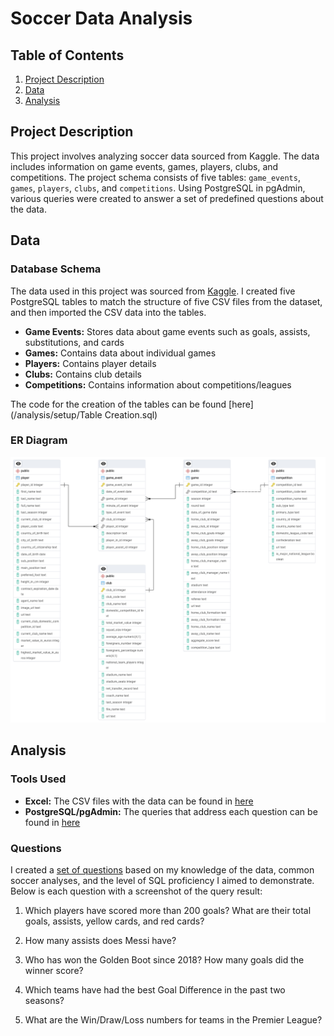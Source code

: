 # Soccer Data Analysis

## Table of Contents
1. [Project Description](#project-description)
2. [Data](#data)
3. [Analysis](#analysis)

## Project Description
This project involves analyzing soccer data sourced from Kaggle. The data includes information on game events, games, players, clubs, and competitions. The project schema consists of five tables: `game_events`, `games`, `players`, `clubs`, and `competitions`. Using PostgreSQL in pgAdmin, various queries were created to answer a set of predefined questions about the data.

## Data
### Database Schema
The data used in this project was sourced from [Kaggle](https://www.kaggle.com/datasets/davidcariboo/player-scores). I created five PostgreSQL tables to match the structure of five CSV files from the dataset, and then imported the CSV data into the tables.

- **Game Events:** Stores data about game events such as goals, assists, substitutions, and cards
- **Games:** Contains data about individual games
- **Players:** Contains player details
- **Clubs:** Contains club details
- **Competitions:** Contains information about competitions/leagues

The code for the creation of the tables can be found [here](/analysis/setup/Table Creation.sql)

### ER Diagram
![ERD](/assets/img/soccer_schema.png)

## Analysis
### Tools Used
- **Excel:** The CSV files with the data can be found in [here](/analysis/setup/source-data)
- **PostgreSQL/pgAdmin:** The queries that address each question can be found in [here]()

### Questions
I created a [set of questions]() based on my knowledge of the data, common soccer analyses, and the level of SQL proficiency I aimed to demonstrate. Below is each question with a screenshot of the query result:

1) Which players have scored more than 200 goals? What are their total goals, assists, yellow cards, and red cards?
![]()

2) How many assists does Messi have?
![]()

3) Who has won the Golden Boot since 2018? How many goals did the winner score?
![]()

4) Which teams have had the best Goal Difference in the past two seasons?
![]()

5) What are the Win/Draw/Loss numbers for teams in the Premier League?
![]()

